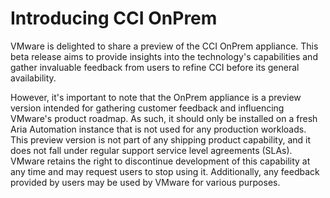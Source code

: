 # Introducing CCI OnPrem
VMware is delighted to share a preview of the CCI OnPrem appliance. This beta release aims to provide insights into the technology's capabilities and gather invaluable feedback from users to refine CCI before its general availability. 

However, it's important to note that the OnPrem appliance is a preview version intended for gathering customer feedback and influencing VMware's product roadmap. As such, it should only be installed on a fresh Aria Automation instance that is not used for any production workloads. This preview version is not part of any shipping product capability, and it does not fall under regular support service level agreements (SLAs). VMware retains the right to discontinue development of this capability at any time and may request users to stop using it. Additionally, any feedback provided by users may be used by VMware for various purposes. 
